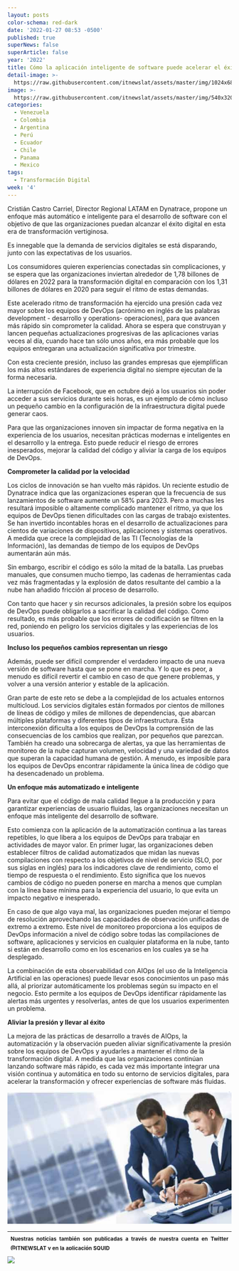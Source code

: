 ```yaml
---
layout: posts
color-schema: red-dark
date: '2022-01-27 08:53 -0500'
published: true
superNews: false
superArticle: false
year: '2022'
title: Cómo la aplicación inteligente de software puede acelerar el éxito digital
detail-image: >-
  https://raw.githubusercontent.com/itnewslat/assets/master/img/1024x680/Analisis-de-riesgo-g.jpg
image: >-
  https://raw.githubusercontent.com/itnewslat/assets/master/img/540x320/Analisis-de-riesgo-p.jpg
categories:
  - Venezuela
  - Colombia
  - Argentina
  - Perú
  - Ecuador
  - Chile
  - Panama
  - Mexico
tags:
  - Transformación Digital
week: '4'
---
```


Cristián Castro Carriel, Director Regional LATAM en Dynatrace, propone un enfoque más automático e inteligente para el desarrollo de software con el objetivo de que las organizaciones puedan alcanzar el éxito digital en esta era de transformación vertiginosa.

Es innegable que la demanda de servicios digitales se está disparando, junto con las expectativas de los usuarios. 

Los consumidores quieren experiencias conectadas sin complicaciones, y se espera que las organizaciones inviertan alrededor de 1,78 billones de dólares en 2022 para la transformación digital en comparación con los 1,31 billones de dólares en 2020 para seguir el ritmo de estas demandas.

Este acelerado ritmo de transformación ha ejercido una presión cada vez mayor sobre los equipos de DevOps (acrónimo en inglés de las palabras development - desarrollo y operations- operaciones), para que avancen más rápido sin comprometer la calidad. Ahora se espera que construyan y lancen pequeñas actualizaciones progresivas de las aplicaciones varias veces al día, cuando hace tan sólo unos años, era más probable que los equipos entregaran una actualización significativa por trimestre.

Con esta creciente presión, incluso las grandes empresas que ejemplifican los más altos estándares de experiencia digital no siempre ejecutan de la forma necesaria. 

La interrupción de Facebook, que en octubre dejó a los usuarios sin poder acceder a sus servicios durante seis horas, es un ejemplo de cómo incluso un pequeño cambio en la configuración de la infraestructura digital puede generar caos. 

Para que las organizaciones innoven sin impactar de forma negativa en la experiencia de los usuarios, necesitan prácticas modernas e inteligentes en el desarrollo y la entrega. Esto puede reducir el riesgo de errores inesperados, mejorar la calidad del código y aliviar la carga de los equipos de DevOps.

**Comprometer la calidad por la velocidad**

Los ciclos de innovación se han vuelto más rápidos. Un reciente estudio de Dynatrace indica que las organizaciones esperan que la frecuencia de sus lanzamientos de software aumente un 58% para 2023. Pero a muchas les resultará imposible o altamente complicado mantener el ritmo, ya que los equipos de DevOps tienen dificultades con las cargas de trabajo existentes. Se han invertido incontables horas en el desarrollo de actualizaciones para cientos de variaciones de dispositivos, aplicaciones y sistemas operativos. A medida que crece la complejidad de las TI (Tecnologías de la Información), las demandas de tiempo de los equipos de DevOps aumentarán aún más.

Sin embargo, escribir el código es sólo la mitad de la batalla. Las pruebas manuales, que consumen mucho tiempo, las cadenas de herramientas cada vez más fragmentadas y la explosión de datos resultante del cambio a la nube han añadido fricción al proceso de desarrollo. 

Con tanto que hacer y sin recursos adicionales, la presión sobre los equipos de DevOps puede obligarlos a sacrificar la calidad del código. Como resultado, es más probable que los errores de codificación se filtren en la red, poniendo en peligro los servicios digitales y las experiencias de los usuarios. 

**Incluso los pequeños cambios representan un riesgo**

Además, puede ser difícil comprender el verdadero impacto de una nueva versión de software hasta que se pone en marcha. Y lo que es peor, a menudo es difícil revertir el cambio en caso de que genere problemas, y volver a una versión anterior y estable de la aplicación. 

Gran parte de este reto se debe a la complejidad de los actuales entornos multicloud. Los servicios digitales están formados por cientos de millones de líneas de código y miles de millones de dependencias, que abarcan múltiples plataformas y diferentes tipos de infraestructura. 
Esta interconexión dificulta a los equipos de DevOps la comprensión de las consecuencias de los cambios que realizan, por pequeños que parezcan. 
También ha creado una sobrecarga de alertas, ya que las herramientas de monitoreo de la nube capturan volumen, velocidad y una variedad de datos que superan la capacidad humana de gestión. A menudo, es imposible para los equipos de DevOps encontrar rápidamente la única línea de código que ha desencadenado un problema. 

**Un enfoque más automatizado e inteligente**

Para evitar que el código de mala calidad llegue a la producción y para garantizar experiencias de usuario fluidas, las organizaciones necesitan un enfoque más inteligente del desarrollo de software. 

Esto comienza con la aplicación de la automatización continua a las tareas repetibles, lo que libera a los equipos de DevOps para trabajar en actividades de mayor valor. En primer lugar, las organizaciones deben establecer filtros de calidad automatizados que midan las nuevas compilaciones con respecto a los objetivos de nivel de servicio (SLO, por sus siglas en inglés) para los indicadores clave de rendimiento, como el tiempo de respuesta o el rendimiento. Esto significa que los nuevos cambios de código no pueden ponerse en marcha a menos que cumplan con la línea base mínima para la experiencia del usuario, lo que evita un impacto negativo e inesperado.

En caso de que algo vaya mal, las organizaciones pueden mejorar el tiempo de resolución aprovechando las capacidades de observación unificadas de extremo a extremo. Este nivel de monitoreo proporciona a los equipos de DevOps información a nivel de código sobre todas las compilaciones de software, aplicaciones y servicios en cualquier plataforma en la nube, tanto si están en desarrollo como en los escenarios en los cuales ya se ha desplegado. 

La combinación de esta observabilidad con AIOps (el uso de la Inteligencia Artificial en las operaciones) puede llevar esos conocimientos un paso más allá, al priorizar automáticamente los problemas según su impacto en el negocio. Esto permite a los equipos de DevOps identificar rápidamente las alertas más urgentes y resolverlas, antes de que los usuarios experimenten un problema.

**Aliviar la presión y llevar al éxito**

La mejora de las prácticas de desarrollo a través de AIOps, la automatización y la observación pueden aliviar significativamente la presión sobre los equipos de DevOps y ayudarles a mantener el ritmo de la transformación digital. A medida que las organizaciones continúan lanzando software más rápido, es cada vez más importante integrar una visión continua y automática en todo su entorno de servicios digitales, para acelerar la transformación y ofrecer experiencias de software más fluidas.

![](https://raw.githubusercontent.com/itnewslat/assets/master/img/540x320/Analisis-de-riesgo-p.jpg)

<table style="height: 42px;" width="569">
<tbody>
<tr>
<td style="text-align: justify;"><sub><strong>Nuestras noticias también son publicadas a través de nuestra cuenta en Twitter <a href="https://twitter.com/itnewslat?lang=es">@ITNEWSLAT</a> y en la aplicación <a href="https://squidapp.co/en/">SQUID</a></strong></sub></td>
</tr>
</tbody>
</table>

<img src="https://tracker.metricool.com/c3po.jpg?hash=56f88a41e39ab42c063cc51676587a04"/>